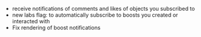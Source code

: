 - receive notifications of comments and likes of objects you subscribed to
- new labs flag: to automatically subscribe to boosts you created or interacted with
- Fix rendering of boost notifications